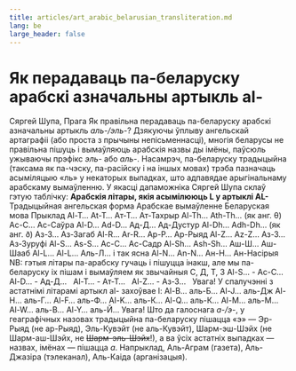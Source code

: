 ```yaml
---
title: articles/art_arabic_belarusian_transliteration.md 
lang: be
large_header: false
---
```



# Як перадаваць па-беларуску арабскі азначальны артыкль al-
Сяргей Шупа, Прага
Як правільна перадаваць па-беларуску арабскі азначальны артыкль
*аль-/эль-*? Дзякуючы ўплыву ангельскай артаграфіі (або проста з
прычыны непісьменнасці), многія беларусы не правільна пішуць і
вымаўляюць арабскія назвы ды імёны, паўсюль ужываючы прэфікс
*эль-* або *аль-*. Насамрэч, па-беларуску традыцыйна (таксама як
па-чэску, па-расійску і на іншых мовах) трэба пазначаць асыміляцыю
«ль» у некаторых выпадках, што адпавядае арыгінальнаму арабскаму
вымаўленню. У якасці дапаможніка Сяргей Шупа склаў гэтую
таблічку:
**Арабскія літары, якія асымілююць L у артыклі AL-**
Традыцыйная 
ангельская форма
Арабскае 
вымаўленне
Беларуская 
мова
Прыклад
Al-T…
At-T…
Ат-Т…
Ат-Тахрыр
Al-Th…
Ath-Th… (як анг. θ)
Ас-С…
Ас-Саўра
Al-D…
Ad-D…
Ад-Д…
Ад-Дустур
Al-Dh…
Adh-Dh… (як анг. ð)
Аз-З…
Аз-Загаб
Al-R…
Ar-R…
Ар-Р…
Ар-Рыяд
Al-Z…
Az-Z…
Аз-З…
Аз-Зуруфі
Al-S…
As-S…
Ас-С…
Ас-Садр
Al-Sh…
Ash-Sh…
Аш-Ш…
Аш-Шааб
Al-L…
Al-L…
Аль-Л…
і так ясна
Al-N…
An-N…
Ан-Н…
Ан-Насірыя
NB: гэтыя літары па-арабску гучаць і пішуцца інакш, але мы па-беларуску
іх пішам і вымаўляем як звычайныя С, Д, Т, З
Al-S…
\-
Ас-С…
 
Al-D…
\-
Ад-Д…
 
Al-T…
\-
Ат-Т…
 
Al-Z…
\-
Аз-З…
 
Увага\! У спалучэнні з астатнімі літарамі артыкл al- захоўвае l: 
Al-B… аль-Б… 
Al-J… аль-Дж 
Al-H… аль-Г… 
Al-F… аль-Ф… 
Al-K… аль-К… 
Al-Q… аль-К… 
Al-M… аль-М… 
Al-W… аль-В… 
Al-Y… аль-Й… 
Увага\! Што да галоснага *а-/э-*, у геаграфічных назовах традыцыйна
па-беларуску пішацца «э» — Эр-Рыяд (не ар-Рыяд), Эль-Кувэйт (не
аль-Кувэйт), Шарм-эш-Шэйх (не Шарм-аш-Шэйх, не ~~Шарм-эль-Шэйх~~\!),
а ва ўсіх астатніх выпадках — назвах, імёнах — пішацца *а*. Напрыклад,
Аль-Аграм (газета), Аль-Джазіра (тэлеканал), Аль-Каіда (арганізацыя).
